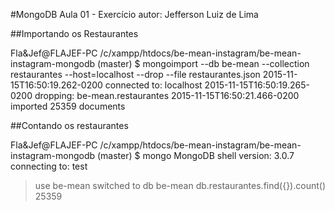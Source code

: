 #MongoDB Aula 01 - Exercício
autor: Jefferson Luiz de Lima

##Importando os Restaurantes


Fla&Jef@FLAJEF-PC /c/xampp/htdocs/be-mean-instagram/be-mean-instagram-mongodb (master)
$ mongoimport --db be-mean --collection restaurantes --host=localhost --drop --file restaurantes.json
2015-11-15T16:50:19.262-0200    connected to: localhost
2015-11-15T16:50:19.265-0200    dropping: be-mean.restaurantes
2015-11-15T16:50:21.466-0200    imported 25359 documents


##Contando os restaurantes

Fla&Jef@FLAJEF-PC /c/xampp/htdocs/be-mean-instagram/be-mean-instagram-mongodb (master)
$ mongo
MongoDB shell version: 3.0.7
connecting to: test
> use be-mean
switched to db be-mean
> db.restaurantes.find({}).count()
25359
>






